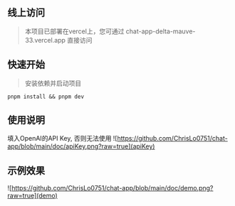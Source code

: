 ## 线上访问
> 本项目已部署在vercel上，您可通过 chat-app-delta-mauve-33.vercel.app 直接访问

## 快速开始
> 安装依赖并启动项目
```
pnpm install && pnpm dev
```

## 使用说明
填入OpenAI的API Key, 否则无法使用
![https://github.com/ChrisLo0751/chat-app/blob/main/doc/apiKey.png?raw=true](apiKey)

## 示例效果
![https://github.com/ChrisLo0751/chat-app/blob/main/doc/demo.png?raw=true](demo)
